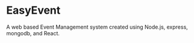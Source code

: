 # EasyEvent
A web based Event Management system created using Node.js, express, mongodb, and React.
